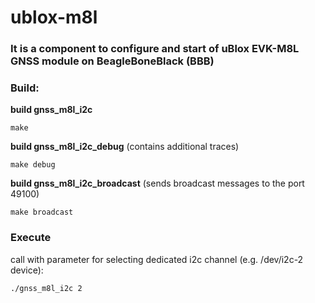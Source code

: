 # ublox-m8l 
### It is a component to configure and start of uBlox EVK-M8L GNSS module on BeagleBoneBlack (BBB)

### Build:
**build gnss_m8l_i2c**
```
make
``` 

**build gnss_m8l_i2c_debug** (contains additional traces)
```
make debug
```

**build gnss_m8l_i2c_broadcast** (sends broadcast messages to the port 49100)
```
make broadcast
```

### Execute
call with parameter for selecting dedicated i2c channel (e.g. /dev/i2c-2 device):
```
./gnss_m8l_i2c 2
```
